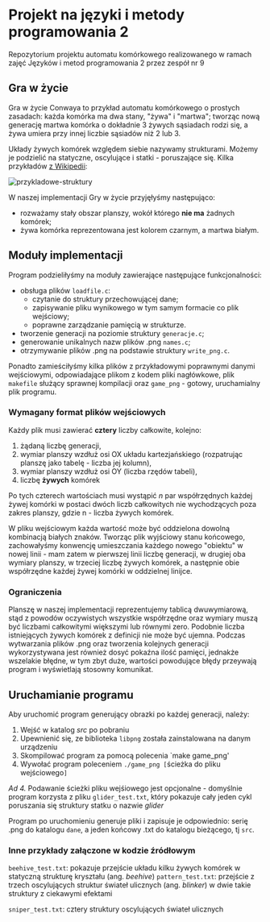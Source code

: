 # Projekt na języki i metody programowania 2 
Repozytorium projektu automatu komórkowego realizowanego w ramach zajęć Języków i metod programowania 2 przez zespół nr 9


## Gra w życie 
Gra w życie Conwaya to przykład automatu komórkowego o prostych zasadach: każda komórka ma dwa stany, "żywa" i "martwa"; tworząc nową generację martwa komórka o dokładnie 3 żywych sąsiadach rodzi się, a żywa umiera przy innej liczbie sąsiadów niż 2 lub 3.

Układy żywych komórek względem siebie nazywamy strukturami. Możemy je podzielić na statyczne, oscylujące i statki - poruszające się.
Kilka przykładów [z Wikipedii](https://en.wikipedia.org/wiki/Conway%27s_Game_of_Life#Examples_of_patterns):

![przykladowe-struktury](https://media.giphy.com/media/4VVZTvTqzRR0BUwNIH/giphy.gif)

W naszej implementacji Gry w życie przyjęłyśmy następująco:
- rozważamy stały obszar planszy, wokół którego **nie ma** żadnych komórek;
- żywa komórka reprezentowana jest kolorem czarnym, a martwa białym.


## Moduły implementacji
Program podzieliłyśmy na moduły zawierające następujące funkcjonalności:
* obsługa plików `loadfile.c`:
  - czytanie do struktury przechowującej dane;
  - zapisywanie pliku wynikowego w tym samym formacie co plik wejściowy;
  - poprawne zarządzanie pamięcią w strukturze.
* tworzenie generacji na poziomie struktury `generacje.c`;
* generowanie unikalnych nazw plików .png `names.c`;
* otrzymywanie plików .png na podstawie struktury `write_png.c`.

Ponadto zamieściłyśmy kilka plików z przykładowymi poprawnymi danymi wejściowymi, odpowiadające plikom z kodem pliki nagłówkowe, plik `makefile` służący sprawnej kompilacji oraz `game_png` - gotowy, uruchamialny plik programu.

### Wymagany format plików wejściowych
Każdy plik musi zawierać **cztery** liczby całkowite, kolejno: 
1. żądaną liczbę generacji,
2. wymiar planszy wzdłuż osi OX układu kartezjańskiego (rozpatrując planszę jako tabelę - liczba jej kolumn), 
3. wymiar planszy wzdłuż osi OY (liczba rzędów tabeli),
4. liczbę **żywych** komórek

Po tych czterech wartościach musi wystąpić *n* par współrzędnych każdej żywej komórki w postaci dwóch liczb całkowitych nie wychodzących poza zakres planszy, gdzie n - liczba żywych komórek.

W pliku wejściowym każda wartość może być oddzielona dowolną kombinacją białych znaków. 
Tworząc plik wyjściowy stanu końcowego, zachowałyśmy konwencję umieszczania każdego nowego "obiektu" w nowej linii - mam zatem w pierwszej linii liczbę generacji, w drugiej oba wymiary planszy, w trzeciej liczbę żywych komórek, a następnie obie współrzędne każdej żywej komórki w oddzielnej linijce.

### Ograniczenia
Planszę w naszej implementacji reprezentujemy tablicą dwuwymiarową, stąd z powodów oczywistych wszystkie współrzędne oraz wymiary muszą być liczbami całkowitymi większymi lub równymi zero. Podobnie liczba istniejących żywych komórek z definicji nie może być ujemna.
Podczas wytwarzania plików .png oraz tworzenia kolejnych generacji wykorzystywana jest również dosyć pokaźna ilość pamięci, jednakże wszelakie błędne, w tym zbyt duże, wartości powodujące błędy przeywają program i wyświetlają stosowny komunikat.


## Uruchamianie programu
Aby uruchomić program generujący obrazki po każdej generacji, należy:
1. Wejść w katalog *src* po pobraniu
2. Upewnienić się, ze biblioteka `libpng` została zainstalowana na danym urządzeniu
3. Skompilować program za pomocą polecenia `make game_png'
4. Wywołać program poleceniem `./game_png [`ścieżka do pliku wejściowego`]`

_Ad 4._ Podawanie ścieżki pliku wejśiowego jest opcjonalne - domyślnie program korzysta z pliku `glider_test.txt`, który pokazuje cały jeden cykl poruszania się struktury statku o nazwie *glider*

Program po uruchomieniu generuje pliki i zapisuje je odpowiednio: serię .png do katalogu `dane`, a jeden końcowy .txt do katalogu bieżącego, tj `src`.

### Inne przykłady załączone w kodzie źródłowym
`beehive_test.txt`: pokazuje przejście układu kilku żywych komórek w statyczną strukturę kryształu (ang. *beehive*)
`pattern_test.txt`: przejście z trzech oscylujących struktur świateł ulicznych (ang. *blinker*) w dwie takie struktury z ciekawymi efektami 

`sniper_test.txt`: cztery struktury oscylujących świateł ulicznych

